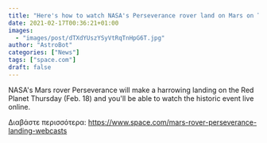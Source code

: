 ```yaml
---
title: "Here's how to watch NASA's Perseverance rover land on Mars on Thursday"
date: 2021-02-17T00:36:21+01:00
images:
  - "images/post/dTXdYUszYSyVtRqTnHpG6T.jpg"
author: "AstroBot"
categories: ["News"]
tags: ["space.com"]
draft: false
---
```


NASA's Mars rover Perseverance will make a harrowing landing on the Red Planet Thursday (Feb. 18) and you'll be able to watch the historic event live online. 

Διαβάστε περισσότερα: https://www.space.com/mars-rover-perseverance-landing-webcasts
